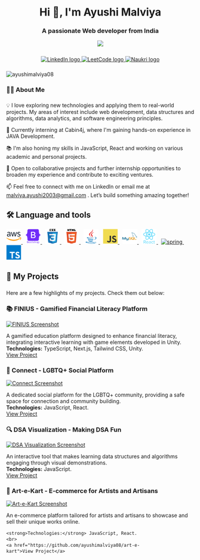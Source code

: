 <h1 align="center">Hi 👋, I'm Ayushi Malviya</h1>
<h3 align="center">A passionate Web developer from India</h3>
<!--  <div align="center"> -->
<!--   <img height="150" src="https://github.com/AyushiMalviya08/AyushiMalviya08/assets/115863792/08193335-7609-4c52-af6e-da57beb1bd27"/> -->
<!-- (https://github.com/AyushiMalviya08/AyushiMalviya08/assets/115863792/08193335-7609-4c52-af6e-da57beb1bd27) -->

<div align="center">
  <img height="150" src="https://github.com/AyushiMalviya08/AyushiMalviya08/assets/115863792/08193335-7609-4c52-af6e-da57beb1bd27" />
</div>

###

<div align="center">
  <a href="https://www.linkedin.com/in/ayushi-malviya08/">
    <img src="https://img.shields.io/static/v1?message=LinkedIn&logo=linkedin&label=&color=0077B5&logoColor=white&labelColor=&style=for-the-badge" height="25" alt="LinkedIn logo" />
  </a>
  <a href="https://leetcode.com/u/Ayushi_Malviya/">
    <img src="https://img.shields.io/static/v1?message=LeetCode&logo=leetcode&label=&color=FFA116&logoColor=white&labelColor=&style=for-the-badge" height="25" alt="LeetCode logo" />
  </a>
  <a href="https://www.naukri.com/mnjuser/profile?id=yourprofile">
    <img src="https://img.shields.io/static/v1?message=Naukri&logo=naukri&label=&color=003399&logoColor=white&labelColor=&style=for-the-badge" height="25" alt="Naukri logo" />
  </a>
</div>

###

<p align="left"> <img src="https://komarev.com/ghpvc/?username=ayushimalviya08&label=Profile%20views&color=0e75b6&style=flat" alt="ayushimalviya08" /> </p>

###



###

<h3 align="left">👩‍💻  About Me</h3>

###

<p align="left">💡 I love exploring new technologies and applying them to real-world projects. My areas of interest include web development, data structures and algorithms, 
                    data analytics, and software engineering principles.

🔧 Currently interning at Cabin4j, where I'm gaining hands-on experience in JAVA Development.

📚 I'm also honing my skills in JavaScript, React and working on various academic and personal projects.

🔭 Open to collaborative projects and further internship opportunities to broaden my experience and contribute to exciting ventures.

📫 Feel free to connect with me on LinkedIn or email me at malviya.ayushi2003@gmail.com . Let’s build something amazing together!
</p>

###















<!-- <p align="left"> <a href="https://aws.amazon.com" target="_blank" rel="noreferrer"> <img src="https://raw.githubusercontent.com/devicons/devicon/master/icons/amazonwebservices/amazonwebservices-original-wordmark.svg" alt="aws" width="40" height="40"/> </a> <a href="https://getbootstrap.com" target="_blank" rel="noreferrer"> <img src="https://raw.githubusercontent.com/devicons/devicon/master/icons/bootstrap/bootstrap-plain-wordmark.svg" alt="bootstrap" width="40" height="40"/> </a> <a href="https://www.w3schools.com/css/" target="_blank" rel="noreferrer"> <img src="https://raw.githubusercontent.com/devicons/devicon/master/icons/css3/css3-original-wordmark.svg" alt="css3" width="40" height="40"/> </a> <a href="https://www.w3.org/html/" target="_blank" rel="noreferrer"> <img src="https://raw.githubusercontent.com/devicons/devicon/master/icons/html5/html5-original-wordmark.svg" alt="html5" width="40" height="40"/> </a> <a href="https://www.java.com" target="_blank" rel="noreferrer"> <img src="https://raw.githubusercontent.com/devicons/devicon/master/icons/java/java-original.svg" alt="java" width="40" height="40"/> </a> <a href="https://developer.mozilla.org/en-US/docs/Web/JavaScript" target="_blank" rel="noreferrer"> <img src="https://raw.githubusercontent.com/devicons/devicon/master/icons/javascript/javascript-original.svg" alt="javascript" width="40" height="40"/> </a> <a href="https://www.mysql.com/" target="_blank" rel="noreferrer"> <img src="https://raw.githubusercontent.com/devicons/devicon/master/icons/mysql/mysql-original-wordmark.svg" alt="mysql" width="40" height="40"/> </a> <a href="https://reactjs.org/" target="_blank" rel="noreferrer"> <img src="https://raw.githubusercontent.com/devicons/devicon/master/icons/react/react-original-wordmark.svg" alt="react" width="40" height="40"/> </a> <a href="https://spring.io/" target="_blank" rel="noreferrer"> <img src="https://www.vectorlogo.zone/logos/springio/springio-icon.svg" alt="spring" width="40" height="40"/> </a> <a href="https://www.typescriptlang.org/" target="_blank" rel="noreferrer"> <img src="https://raw.githubusercontent.com/devicons/devicon/master/icons/typescript/typescript-original.svg" alt="typescript" width="40" height="40"/> </a> </p> -->
<h2 align="left">🛠 Language and tools</h2>
<p align="left">
  <a href="https://aws.amazon.com" target="_blank" rel="noreferrer">
    <img src="https://raw.githubusercontent.com/devicons/devicon/master/icons/amazonwebservices/amazonwebservices-original-wordmark.svg" alt="aws" width="40" height="40"/>
  </a>
  &nbsp; <!-- HTML entity for space -->
  <a href="https://getbootstrap.com" target="_blank" rel="noreferrer">
    <img src="https://raw.githubusercontent.com/devicons/devicon/master/icons/bootstrap/bootstrap-plain-wordmark.svg" alt="bootstrap" width="40" height="40"/>
  </a>
  &nbsp;
  <a href="https://www.w3schools.com/css/" target="_blank" rel="noreferrer">
    <img src="https://raw.githubusercontent.com/devicons/devicon/master/icons/css3/css3-original-wordmark.svg" alt="css3" width="40" height="40"/>
  </a>
  &nbsp;
  <a href="https://www.w3.org/html/" target="_blank" rel="noreferrer">
    <img src="https://raw.githubusercontent.com/devicons/devicon/master/icons/html5/html5-original-wordmark.svg" alt="html5" width="40" height="40"/>
  </a>
  &nbsp;
  <a href="https://www.java.com" target="_blank" rel="noreferrer">
    <img src="https://raw.githubusercontent.com/devicons/devicon/master/icons/java/java-original.svg" alt="java" width="40" height="40"/>
  </a>
  &nbsp;
  <a href="https://developer.mozilla.org/en-US/docs/Web/JavaScript" target="_blank" rel="noreferrer">
    <img src="https://raw.githubusercontent.com/devicons/devicon/master/icons/javascript/javascript-original.svg" alt="javascript" width="40" height="40"/>
  </a>
  &nbsp;
  <a href="https://www.mysql.com/" target="_blank" rel="noreferrer">
    <img src="https://raw.githubusercontent.com/devicons/devicon/master/icons/mysql/mysql-original-wordmark.svg" alt="mysql" width="40" height="40"/>
  </a>
  &nbsp;
  <a href="https://reactjs.org/" target="_blank" rel="noreferrer">
    <img src="https://raw.githubusercontent.com/devicons/devicon/master/icons/react/react-original-wordmark.svg" alt="react" width="40" height="40"/>
  </a>
  &nbsp;
  <a href="https://spring.io/" target="_blank" rel="noreferrer">
    <img src="https://www.vectorlogo.zone/logos/springio/springio-icon.svg" alt="spring" width="40" height="40"/>
  </a>
  &nbsp;
  <a href="https://www.typescriptlang.org/" target="_blank" rel="noreferrer">
    <img src="https://raw.githubusercontent.com/devicons/devicon/master/icons/typescript/typescript-original.svg" alt="typescript" width="40" height="40"/>
  </a>
</p>


###

<h2 align="left">🚀 My Projects</h2>

###

<p align="left">Here are a few highlights of my projects. Check them out below:</p>

###

<div align="left">
  
  <!-- Project 1: FINIUS -->
  <h3>📚 FINIUS - Gamified Financial Literacy Platform</h3>
  <a href="https://github.com/ayushimalviya08/finius">
    <img src="https://github.com/AyushiMalviya08/AyushiMalviya08/assets/115863792/6573e126-1ead-4f97-8aa6-ce510cff89de?raw=true" alt="FINIUS Screenshot" width="100">
  </a>
<!--   ![image](https://github.com/AyushiMalviya08/AyushiMalviya08/assets/115863792/6573e126-1ead-4f97-8aa6-ce510cff89de) -->

  <p>
    A gamified education platform designed to enhance financial literacy, integrating interactive learning with game elements developed in Unity.
    <br>
    <strong>Technologies:</strong> TypeScript, Next.js, Tailwind CSS, Unity.
    <br>
    <a href="https://github.com/ayushimalviya08/finius">View Project</a>
  </p>
  
  <!-- Project 2: Connect -->
  <h3>🌈 Connect - LGBTQ+ Social Platform</h3>
  <a href="https://github.com/ayushimalviya08/connect">
    <img src="https://github.com/AyushiMalviya08/AyushiMalviya08/assets/115863792/a0251507-ff3d-4904-920b-cf97b861dcaa" alt="Connect Screenshot" width="100">
  </a>
<!-- ![image](https://github.com/AyushiMalviya08/AyushiMalviya08/assets/115863792/a0251507-ff3d-4904-920b-cf97b861dcaa)
 -->
  <p>
    A dedicated social platform for the LGBTQ+ community, providing a safe space for connection and community building.
    <br>
    <strong>Technologies:</strong> JavaScript, React.
    <br>
    <a href="https://github.com/ayushimalviya08/connect">View Project</a>
  </p>
  
  <!-- Project 3: DSA Visualization -->
  <h3>🔍 DSA Visualization - Making DSA Fun</h3>
  <a href="https://github.com/ayushimalviya08/dsa-visualization">
    <img src="https://github.com/AyushiMalviya08/AyushiMalviya08/assets/115863792/bf4b7f46-dfbf-45bd-bb32-098fd9205b60" alt="DSA Visualization Screenshot" width="100">
  </a>
<!--   ![image](https://github.com/AyushiMalviya08/AyushiMalviya08/assets/115863792/bf4b7f46-dfbf-45bd-bb32-098fd9205b60)
 -->
  <p>
    An interactive tool that makes learning data structures and algorithms engaging through visual demonstrations.
    <br>
    <strong>Technologies:</strong> JavaScript.
    <br>
    <a href="https://github.com/ayushimalviya08/dsa-visualization">View Project</a>
  </p>
  
  <!-- Project 4: Art-e-Kart -->
  <h3>🎨 Art-e-Kart - E-commerce for Artists and Artisans</h3>
  <a href="https://github.com/ayushimalviya08/art-e-kart">
    <img src="https://github.com/AyushiMalviya08/AyushiMalviya08/assets/115863792/4f11204e-a8ff-431a-b501-c1b16d5dbc7d" alt="Art-e-Kart Screenshot" width="100">
    
  </a>
  <p>
    An e-commerce platform tailored for artists and artisans to showcase and sell their unique works online.


    <strong>Technologies:</strong> JavaScript, React.
    <br>
    <a href="https://github.com/ayushimalviya08/art-e-kart">View Project</a>
  </p>

</div>

